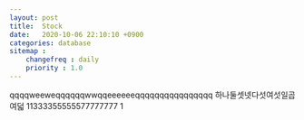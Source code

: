 ```yaml
---
layout: post
title:  Stock
date:   2020-10-06 22:10:10 +0900
categories: database
sitemap :
    changefreq : daily
    priority : 1.0
---
```




















qqqqweeweqqqqqqwwqqeeeeeeqqqqqqqqqqqqqqqq
하나둘셋넷다섯여섯일곱여덟
11333355555577777777
1